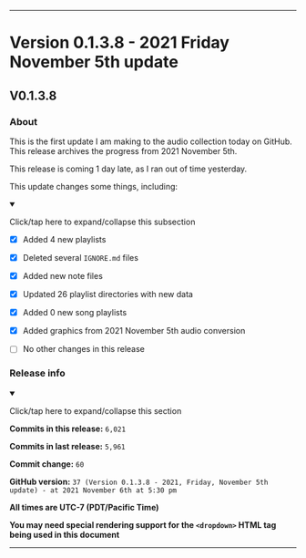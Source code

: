 ***

# Version 0.1.3.8 - 2021 Friday November 5th update

## V0.1.3.8

### About

This is the first update I am making to the audio collection today on GitHub. This release archives the progress from 2021 November 5th.

This release is coming 1 day late, as I ran out of time yesterday.

This update changes some things, including:

<details open><summary><p>Click/tap here to expand/collapse this subsection</p></summary>

- [x] Added 4 new playlists

- [x] Deleted several `IGNORE.md` files

- [x] Added new note files

- [x] Updated 26 playlist directories with new data

- [x] Added 0 new song playlists

- [x] Added graphics from 2021 November 5th audio conversion

- [ ] No other changes in this release

</details>

### Release info

<details open><summary><p>Click/tap here to expand/collapse this section</p></summary>

**Commits in this release:** `6,021`

**Commits in last release:** `5,961`

**Commit change:** `60`

**GitHub version:** `37 (Version 0.1.3.8 - 2021, Friday, November 5th update) - at 2021 November 6th at 5:30 pm`

**All times are UTC-7 (PDT/Pacific Time)**

**You may need special rendering support for the `<dropdown>` HTML tag being used in this document**

</details>

***
